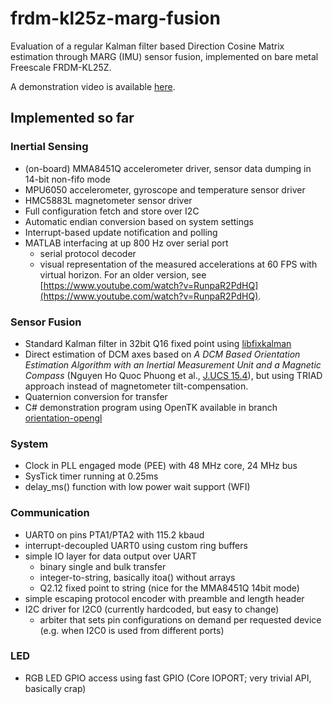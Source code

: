 frdm-kl25z-marg-fusion
======================

Evaluation of a regular Kalman filter based Direction Cosine Matrix estimation through MARG (IMU) sensor fusion, implemented on bare metal Freescale FRDM-KL25Z.

A demonstration video is available [here](https://www.youtube.com/watch?v=tmC5kjQn-uA).

## Implemented so far ##

### Inertial Sensing ###

- (on-board) MMA8451Q accelerometer driver, sensor data dumping in 14-bit non-fifo mode
- MPU6050 accelerometer, gyroscope and temperature sensor driver
- HMC5883L magnetometer sensor driver
- Full configuration fetch and store over I2C
- Automatic endian conversion based on system settings
- Interrupt-based update notification and polling
- MATLAB interfacing at up 800 Hz over serial port
  - serial protocol decoder
  - visual representation of the measured accelerations at 60 FPS with virtual horizon. For an older version, see [https://www.youtube.com/watch?v=RunpaR2PdHQ](https://www.youtube.com/watch?v=RunpaR2PdHQ).

### Sensor Fusion ###

- Standard Kalman filter in 32bit Q16 fixed point using [libfixkalman](https://github.com/sunsided/libfixkalman)
- Direct estimation of DCM axes based on *A DCM Based Orientation Estimation Algorithm with an Inertial Measurement Unit and a Magnetic Compass* (Nguyen Ho Quoc Phuong et al., [J.UCS 15.4](http://www.jucs.org/jucs_15_4/a_dcm_based_orientation)), but using TRIAD approach instead of magnetometer tilt-compensation.
- Quaternion conversion for transfer
- C# demonstration program using OpenTK available in branch [orientation-opengl](https://github.com/sunsided/frdm-kl25z-acc-uart/tree/orientation-opengl) 

### System ###

- Clock in PLL engaged mode (PEE) with 48 MHz core, 24 MHz bus
- SysTick timer running at 0.25ms
- delay_ms() function with low power wait support (WFI)

### Communication ###

- UART0 on pins PTA1/PTA2 with 115.2 kbaud
- interrupt-decoupled UART0 using custom ring buffers
- simple IO layer for data output over UART
  - binary single and bulk transfer
  - integer-to-string, basically itoa() without arrays
  - Q2.12 fixed point to string (nice for the MMA8451Q 14bit mode)
- simple escaping protocol encoder with preamble and length header
- I2C driver for I2C0 (currently hardcoded, but easy to change)
  - arbiter that sets pin configurations on demand per requested device (e.g. when I2C0 is used from different ports)

### LED ###

- RGB LED GPIO access using fast GPIO (Core IOPORT; very trivial API, basically crap)
